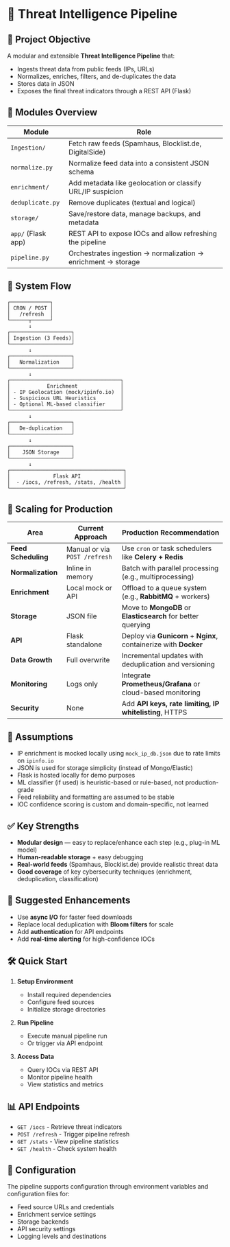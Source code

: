 # 📐 Threat Intelligence Pipeline

## 🎯 Project Objective

A modular and extensible **Threat Intelligence Pipeline** that:
* Ingests threat data from public feeds (IPs, URLs)
* Normalizes, enriches, filters, and de-duplicates the data
* Stores data in JSON
* Exposes the final threat indicators through a REST API (Flask)

## 🧩 Modules Overview

| Module | Role |
|--------|------|
| `Ingestion/` | Fetch raw feeds (Spamhaus, Blocklist.de, DigitalSide) |
| `normalize.py` | Normalize feed data into a consistent JSON schema |
| `enrichment/` | Add metadata like geolocation or classify URL/IP suspicion |
| `deduplicate.py` | Remove duplicates (textual and logical) |
| `storage/` | Save/restore data, manage backups, and metadata |
| `app/` (Flask app) | REST API to expose IOCs and allow refreshing the pipeline |
| `pipeline.py` | Orchestrates ingestion → normalization → enrichment → storage |

## 🔁 System Flow

```
┌─────────────┐
│ CRON / POST │
│   /refresh  │
└──────┬──────┘
       ↓
┌────────────────────┐
│ Ingestion (3 Feeds)│
└────────────────────┘
       ↓
┌────────────────────┐
│   Normalization    │
└────────────────────┘
       ↓
┌────────────────────────────────────┐
│            Enrichment              │
│ - IP Geolocation (mock/ipinfo.io)  │
│ - Suspicious URL Heuristics        │
│ - Optional ML-based classifier     │
└────────────────────────────────────┘
       ↓
┌────────────────────┐
│   De-duplication   │
└────────────────────┘
       ↓
┌────────────────────┐
│    JSON Storage    │
└────────────────────┘
       ↓
┌─────────────────────────────────────┐
│              Flask API              │
│  - /iocs, /refresh, /stats, /health │
└─────────────────────────────────────┘
```

## 🚀 Scaling for Production

| Area | Current Approach | Production Recommendation |
|------|------------------|---------------------------|
| **Feed Scheduling** | Manual or via `POST /refresh` | Use `cron` or task schedulers like **Celery + Redis** |
| **Normalization** | Inline in memory | Batch with parallel processing (e.g., multiprocessing) |
| **Enrichment** | Local mock or API | Offload to a queue system (e.g., **RabbitMQ** + workers) |
| **Storage** | JSON file | Move to **MongoDB** or **Elasticsearch** for better querying |
| **API** | Flask standalone | Deploy via **Gunicorn** + **Nginx**, containerize with **Docker** |
| **Data Growth** | Full overwrite | Incremental updates with deduplication and versioning |
| **Monitoring** | Logs only | Integrate **Prometheus/Grafana** or cloud-based monitoring |
| **Security** | None | Add **API keys, rate limiting, IP whitelisting**, HTTPS |

## 🧠 Assumptions

* IP enrichment is mocked locally using `mock_ip_db.json` due to rate limits on `ipinfo.io`
* JSON is used for storage simplicity (instead of Mongo/Elastic)
* Flask is hosted locally for demo purposes
* ML classifier (if used) is heuristic-based or rule-based, not production-grade
* Feed reliability and formatting are assumed to be stable
* IOC confidence scoring is custom and domain-specific, not learned

## ✅ Key Strengths

* **Modular design** — easy to replace/enhance each step (e.g., plug-in ML model)
* **Human-readable storage** + easy debugging
* **Real-world feeds** (Spamhaus, Blocklist.de) provide realistic threat data
* **Good coverage** of key cybersecurity techniques (enrichment, deduplication, classification)

## 📌 Suggested Enhancements

* Use **async I/O** for faster feed downloads
* Replace local deduplication with **Bloom filters** for scale
* Add **authentication** for API endpoints
* Add **real-time alerting** for high-confidence IOCs

## 🛠️ Quick Start

1. **Setup Environment**
   - Install required dependencies
   - Configure feed sources
   - Initialize storage directories

2. **Run Pipeline**
   - Execute manual pipeline run
   - Or trigger via API endpoint

3. **Access Data**
   - Query IOCs via REST API
   - Monitor pipeline health
   - View statistics and metrics

## 📊 API Endpoints

- `GET /iocs` - Retrieve threat indicators
- `POST /refresh` - Trigger pipeline refresh
- `GET /stats` - View pipeline statistics  
- `GET /health` - Check system health

## 🔧 Configuration

The pipeline supports configuration through environment variables and configuration files for:
- Feed source URLs and credentials
- Enrichment service settings
- Storage backends
- API security settings
- Logging levels and destinations

